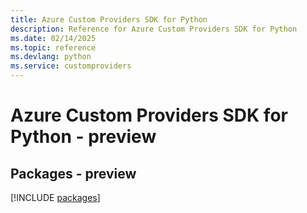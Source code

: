 ```yaml
---
title: Azure Custom Providers SDK for Python
description: Reference for Azure Custom Providers SDK for Python
ms.date: 02/14/2025
ms.topic: reference
ms.devlang: python
ms.service: customproviders
---
```

# Azure Custom Providers SDK for Python - preview
## Packages - preview
[!INCLUDE [packages](custom-providers-index.md)]
